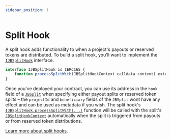 ```yaml
---
sidebar_position: 1
---
```


# Split Hook

A split hook adds functionality to when a project's payouts or reserved tokens are distributed. To build a split hook, you'll want to implement the [`IJBSplitHook`](/docs/dev/v5/api/core/interfaces/IJBSplitHook.md) interface.

```javascript
interface IJBSplitHook is IERC165 {
    function processSplitWith(JBSplitHookContext calldata context) external payable;
}
```

Once you've deployed your contract, you can use its address in the `hook` field of a [`JBSplit`](/docs/dev/v5/api/core/structs/JBSplit.md) when specifying either payout splits or reserved token splits – the `projectId` and `beneficiary` fields of the `JBSplit` wont have any effect and can be used as metadata if you wish. The split hook's [`IJBSplitHook.processSplitWith(...)`](/docs/dev/v5/api/core/interfaces/IJBSplitHook.md#processsplitwith) function will be called with the split's [`JBSplitHookContext`](/docs/dev/v5/api/core/structs/JBSplitHookContext.md) automatically when the split is triggered from payouts or from reserved token distributions.

[Learn more about split hooks](/docs/dev/v5/learn/glossary/split-hook.md).
